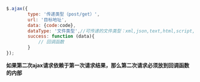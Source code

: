 ```javascript
$.ajax({
		type: '传递类型（post/get）',
		url: '目标地址',
		data: {code:code},
		dataType: '文件类型',//可传递的文件类型：xml,json,text,html,script,jsonp
		success: function (data){
            // 回调函数
		}
});
```

**如果第二次ajax请求依赖于第一次请求结果，那么第二次请求必须放到回调函数的内部**

